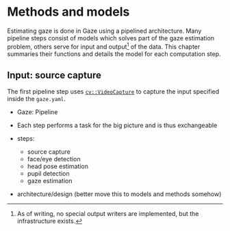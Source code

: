 # Methods and models

Estimating gaze is done in Gaze using a pipelined architecture. Many pipeline
steps consist of models which solves part of the gaze estimation problem,
others serve for input and output[^iopipeline] of the data.
This chapter summaries their functions and details the model for each
computation step.

## Input: source capture

The first pipeline step uses
[`cv::VideoCapture`](https://docs.opencv.org/3.1.0/d8/dfe/classcv_1_1VideoCapture.html)
to capture the input specified inside the `gaze.yaml`.


[^iopipeline]: As of writing, no special output writers are implemented, but
  the infrastructure exists.


- Gaze: Pipeline
- Each step performs a task for the big picture and is thus exchangeable

- steps:
  - source capture
  - face/eye detection
  - head pose estimation
  - pupil detection
  - gaze estimation
- architecture/design (better move this to models and methods somehow)
